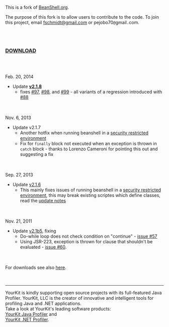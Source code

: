 This is a fork of [BeanShell.org](http://www.beanshell.org/).

The purpose of this fork is to allow users to contribute to the code. To join this project, email fschmidt@gmail.com or pejobo70`@`gmail`.`com.

<br><br>
<h3><a href='https://beanshell2.googlecode.com/svn/branches/v2.1/downloads/bsh-2.1.8.jar'>DOWNLOAD</a></h3>
<br><br>

Feb. 20, 2014<br>
<ul><li>Update <b><a href='https://beanshell2.googlecode.com/svn/branches/v2.1/downloads/bsh-2.1.8.jar'>v2.1.8</a></b>
<ul><li>fixes <a href='https://code.google.com/p/beanshell2/issues/detail?id=97'>#97</a>, <a href='https://code.google.com/p/beanshell2/issues/detail?id=98'>#98</a>, and <a href='https://code.google.com/p/beanshell2/issues/detail?id=99'>#99</a> - all variants of a regression introduced with <a href='https://code.google.com/p/beanshell2/issues/detail?id=88'>#88</a></li></ul></li></ul>

<br><br>
Nov. 6, 2013<br>
<ul><li>Update v2.1.7<br>
<ul><li>Another hotfix when running beanshell in a <a href='http://code.google.com/p/beanshell2/wiki/SecurityManager'>security restricted environment</a>
</li><li>Fix for <code>finally</code> block not executed when an exception is thrown in <code>catch</code> block - thanks to  Lorenzo Cameroni for pointing this out and suggesting a fix</li></ul></li></ul>


<br><br>
Sep. 27, 2013<br>
<ul><li>Update <a href='http://code.google.com/p/beanshell2/downloads/detail?name=bsh-2.1.6.jar'>v2.1.6</a>
<ul><li>This mainly fixes issues of running beanshell in a <a href='http://code.google.com/p/beanshell2/wiki/SecurityManager'>security restricted environment</a>, this may break existing scriptes which define classes, read the <a href='http://code.google.com/p/beanshell2/wiki/UpdateHistory'>update notes</a><b></li></ul></li></ul></b>

<br><br>
Nov. 21, 2011<br>
<ul><li>Update <a href='http://code.google.com/p/beanshell2/downloads/detail?name=bsh-2.1b5.jar'>v2.1b5</a>, fixing<br>
<ul><li>Do-while loop does not check condition on "continue" - <a href='http://code.google.com/p/beanshell2/issues/detail?id=57'>issue #57</a>
</li><li>Using JSR-223, exception is thrown for clause that shouldn't be evaluated - <a href='http://code.google.com/p/beanshell2/issues/detail?id=60'>issue #60</a>.</li></ul></li></ul>

<br><br>
For downloads see also <a href='https://code.google.com/p/beanshell2/wiki/Downloads'>here</a>.<br>
<br><br>
<hr />
YourKit is kindly supporting open source projects with its full-featured Java Profiler. YourKit, LLC is the creator of innovative and intelligent tools for profiling Java and .NET applications.<br>
Take a look at YourKit's leading software products:<br>
<a href='http://www.yourkit.com/java/profiler/index.jsp'>YourKit Java Profiler</a> and<br>
<a href='http://www.yourkit.com/.net/profiler/index.jsp'>YourKit .NET Profiler</a>.